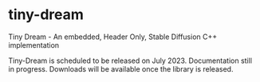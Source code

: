 # tiny-dream
Tiny Dream - An embedded, Header Only, Stable Diffusion C++ implementation

Tiny-Dream is scheduled to be released on July 2023. Documentation still in progress. Downloads will be available once the library is released.
